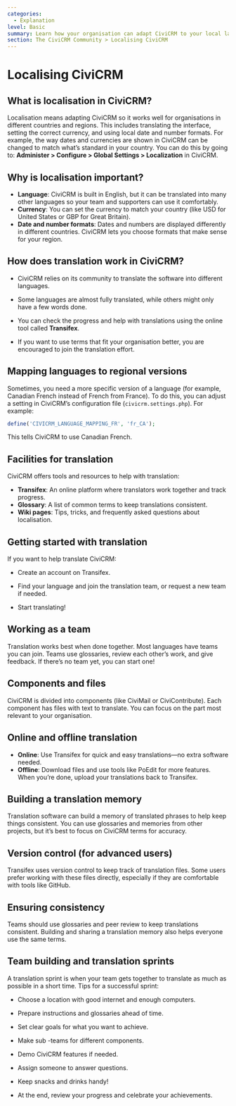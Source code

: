 ```yaml
---
categories:
  - Explanation
level: Basic
summary: Learn how your organisation can adapt CiviCRM to your local language, currency, and regional formats, and how you can contribute to translations.
section: The CiviCRM Community > Localising CiviCRM
---
```


# Localising CiviCRM

## What is localisation in CiviCRM?

Localisation means adapting CiviCRM so it works well for organisations in different countries and regions. This includes translating the interface, setting the correct currency, and using local date and number formats. For example, the way dates and currencies are shown in CiviCRM can be changed to match what’s standard in your country. You can do this by going to:
**Administer > Configure > Global Settings > Localization** in CiviCRM.

## Why is localisation important?

- **Language**: CiviCRM is built in English, but it can be translated into many other languages so your team and supporters can use it comfortably.
- **Currency**: You can set the currency to match your country (like USD for United States or GBP for Great Britain).
- **Date and number formats**: Dates and numbers are displayed differently in different countries. CiviCRM lets you choose formats that make sense for your region.

## How does translation work in CiviCRM?

- CiviCRM relies on its community to translate the software into different languages.

- Some languages are almost fully translated, while others might only have a few words done.

- You can check the progress and help with translations using the online tool called **Transifex**.

- If you want to use terms that fit your organisation better, you are encouraged to join the translation effort.

## Mapping languages to regional versions

Sometimes, you need a more specific version of a language (for example, Canadian French instead of French from France).
To do this, you can adjust a setting in CiviCRM’s configuration file (`civicrm.settings.php`). For example:
```php
define('CIVICRM_LANGUAGE_MAPPING_FR', 'fr_CA');
```
This tells CiviCRM to use Canadian French.

## Facilities for translation

CiviCRM offers tools and resources to help with translation:

- **Transifex**: An online platform where translators work together and track progress.
- **Glossary**: A list of common terms to keep translations consistent.
- **Wiki pages**: Tips, tricks, and frequently asked questions about localisation.

## Getting started with translation

If you want to help translate CiviCRM:

- Create an account on Transifex.

- Find your language and join the translation team, or request a new team if needed.

- Start translating!

## Working as a team

Translation works best when done together. Most languages have teams you can join. Teams use glossaries, review each other’s work, and give feedback. If there’s no team yet, you can start one!

## Components and files

CiviCRM is divided into components (like CiviMail or CiviContribute). Each component has files with text to translate. You can focus on the part most relevant to your organisation.

## Online and offline translation

- **Online**: Use Transifex for quick and easy translations—no extra software needed.
- **Offline**: Download files and use tools like PoEdit for more features. When you’re done, upload your translations back to Transifex.

## Building a translation memory

Translation software can build a memory of translated phrases to help keep things consistent. You can use glossaries and memories from other projects, but it’s best to focus on CiviCRM terms for accuracy.

## Version control (for advanced users)

Transifex uses version control to keep track of translation files. Some users prefer working with these files directly, especially if they are comfortable with tools like GitHub.

## Ensuring consistency

Teams should use glossaries and peer review to keep translations consistent. Building and sharing a translation memory also helps everyone use the same terms.

## Team building and translation sprints

A translation sprint is when your team gets together to translate as much as possible in a short time. Tips for a successful sprint:

- Choose a location with good internet and enough computers.

- Prepare instructions and glossaries ahead of time.

- Set clear goals for what you want to achieve.

- Make sub
-teams for different components.

- Demo CiviCRM features if needed.

- Assign someone to answer questions.

- Keep snacks and drinks handy!

- At the end, review your progress and celebrate your achievements.

<!--
Source: https://docs.civicrm.org/some/page/
 -->

<!--
Suggestion: Most content is background and context, explaining localisation and translation in CiviCRM, so it fits the Explanation category. Some sections (like "Getting Started" and "Team building and sprints") could be split into Guides or Tutorials for step
-by-step instructions. For non-experts, this page should be Basic level and placed in "The CiviCRM Community > Localising CiviCRM". -->
